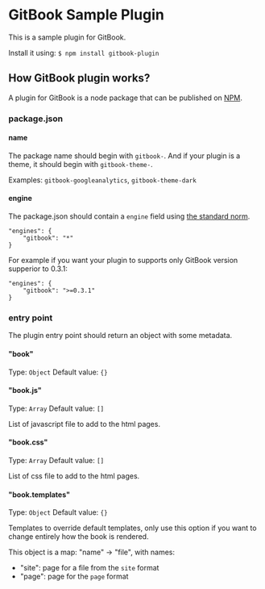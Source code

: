 GitBook Sample Plugin
==============

This is a sample plugin for GitBook.

Install it using: ```$ npm install gitbook-plugin```

## How GitBook plugin works?

A plugin for GitBook is a node package that can be published on [NPM](www.npmjs.org).

### package.json

#### name

The package name should begin with ```gitbook-```. And if your plugin is a theme, it should begin with ```gitbook-theme-```.

Examples: `gitbook-googleanalytics`, `gitbook-theme-dark`

#### engine

The package.json should contain a `engine` field using [the standard norm](https://www.npmjs.org/doc/json.html#engines).

```
"engines": {
    "gitbook": "*"
}
```

For example if you want your plugin to supports only GitBook version supperior to 0.3.1: 

```
"engines": {
    "gitbook": ">=0.3.1"
}
```

### entry point

The plugin entry point should return an object with some metadata.

#### "book"

Type: `Object`
Default value: `{}`

#### "book.js"

Type: `Array`
Default value: `[]`

List of javascript file to add to the html pages.

#### "book.css"

Type: `Array`
Default value: `[]`

List of css file to add to the html pages.

#### "book.templates"

Type: `Object`
Default value: `{}`

Templates to override default templates, only use this option if you want to change entirely how the book is rendered.

This object is a map: "name" -> "file", with names:

* "site": page for a file from the `site` format
* "page": page for the `page` format

